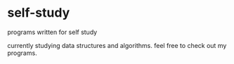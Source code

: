 # self-study
programs written for self study


currently studying data structures and algorithms. feel free to check out my programs.
